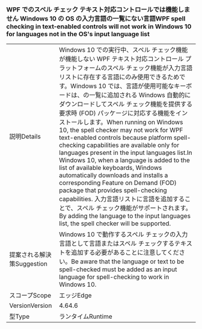 ### <a name="wpf-spell-checking-in-text-enabled-controls-will-not-work-in-windows-10-for-languages-not-in-the-oss-input-language-list"></a><span data-ttu-id="35665-101">WPF でのスペル チェック テキスト対応コントロールでは機能しません Windows 10 の OS の入力言語の一覧にない言語</span><span class="sxs-lookup"><span data-stu-id="35665-101">WPF spell checking in text-enabled controls will not work in Windows 10 for languages not in the OS's input language list</span></span>

|   |   |
|---|---|
|<span data-ttu-id="35665-102">説明</span><span class="sxs-lookup"><span data-stu-id="35665-102">Details</span></span>|<span data-ttu-id="35665-103">Windows 10 での実行中、スペル チェック機能が機能しない WPF テキスト対応コントロール プラットフォームのスペル チェック機能が入力言語リストに存在する言語にのみ使用できるためです。Windows 10 では、言語が使用可能なキーボードは、の一覧に追加される Windows 自動的にダウンロードしてスペル チェック機能を提供する要求時 (FOD) パッケージに対応する機能をインストールします。</span><span class="sxs-lookup"><span data-stu-id="35665-103">When running on Windows 10, the spell checker may not work for WPF text-enabled controls because platform spell-checking capabilities are available only for languages present in the input languages list.In Windows 10, when a language is added to the list of available keyboards, Windows automatically downloads and installs a corresponding Feature on Demand (FOD) package that provides spell-checking capabilities.</span></span> <span data-ttu-id="35665-104">入力言語リストに言語を追加することで、スペル チェック機能がサポートされます。</span><span class="sxs-lookup"><span data-stu-id="35665-104">By adding the language to the input languages list, the spell checker will be supported.</span></span>|
|<span data-ttu-id="35665-105">提案される解決策</span><span class="sxs-lookup"><span data-stu-id="35665-105">Suggestion</span></span>|<span data-ttu-id="35665-106">Windows 10 で動作するスペル チェックの入力言語として言語またはスペル チェックするテキストを追加する必要があることに注意してください。</span><span class="sxs-lookup"><span data-stu-id="35665-106">Be aware that the language or text to be spell-checked must be added as an input language for spell-checking to work in Windows 10.</span></span>|
|<span data-ttu-id="35665-107">スコープ</span><span class="sxs-lookup"><span data-stu-id="35665-107">Scope</span></span>|<span data-ttu-id="35665-108">エッジ</span><span class="sxs-lookup"><span data-stu-id="35665-108">Edge</span></span>|
|<span data-ttu-id="35665-109">Version</span><span class="sxs-lookup"><span data-stu-id="35665-109">Version</span></span>|<span data-ttu-id="35665-110">4.6</span><span class="sxs-lookup"><span data-stu-id="35665-110">4.6</span></span>|
|<span data-ttu-id="35665-111">型</span><span class="sxs-lookup"><span data-stu-id="35665-111">Type</span></span>|<span data-ttu-id="35665-112">ランタイム</span><span class="sxs-lookup"><span data-stu-id="35665-112">Runtime</span></span>|

